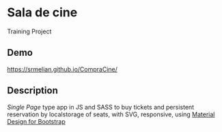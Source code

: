 # Sala de cine
Training Project
## Demo
https://srmelian.github.io/CompraCine/

## Description
*Single Page* type app in JS and SASS to buy tickets and persistent reservation by localstorage of seats, with SVG, responsive, using [Material Design for Bootstrap](https://mdbootstrap.com/)
